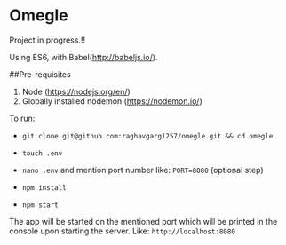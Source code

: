 # Omegle

Project in progress.!!

Using ES6, with Babel(http://babeljs.io/).

##Pre-requisites
1. Node (https://nodejs.org/en/)
2. Globally installed nodemon (https://nodemon.io/)

To run:

- `git clone git@github.com:raghavgarg1257/omegle.git && cd omegle`

- `touch .env` 

- `nano .env` and mention port number like: `PORT=8080` (optional step)

- `npm install`

- `npm start`

The app will be started on the mentioned port which will be printed in the console upon starting the server.
Like: `http://localhost:8080`
